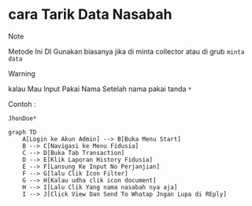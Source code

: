 # cara Tarik Data Nasabah 

> [!NOTE]
> Metode Ini DI Gunakan biasanya jika di minta collector atau di grub `minta data`

> [!WARNING]
> kalau Mau Input Pakai Nama Setelah nama pakai tanda `*`
>
> Contoh :
>
> `JhonDoe*`


```mermaid
graph TD
    A[Login ke Akun Admin] --> B[Buka Menu Start]
    B --> C[Navigasi ke Menu Fidusia]
    C --> D[Buka Tab Transaction]
    D --> E[Klik Laporan History Fidusia]
    E --> F[Lansung Ke Input No Perjanjian]
    F --> G[lalu Clik Icon Filter]
    G --> H[Kalau udha clik icon document]
    H --> I[Lalu Clik Yang nama nasabah nya aja]
    I --> J[Click View Dan Send To Whatap Jngan Lupa di REply]
```